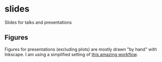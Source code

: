 # slides
Slides for talks and presentations

## Figures

Figures for presentations (excluding plots) are mostly drawn "by hand" with Inkscape. I am using a simplified setting of [this amazing workflow](https://castel.dev/post/lecture-notes-2/?fbclid=IwAR2lXfeURregL5a3yPso8TgqozHDgxnfQUfh_scHEVyfqZiAKUiYC1sMo34).
